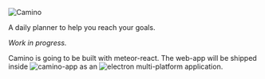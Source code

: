 ![Camino](http://cl.ly/image/0g2f3B0R2I40/camino-logo.png)

A daily planner to help you reach your goals.

_Work in progress._

Camino is going to be built with meteor-react. The web-app will be shipped inside ![camino-app](https://github.com/fjaguero/camino-app) as an ![electron](https://github.com/atom/electron) multi-platform application. 
